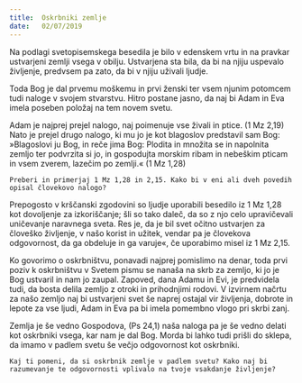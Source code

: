 ```yaml
---
title:  Oskrbniki zemlje
date:   02/07/2019
---
```


Na podlagi svetopisemskega besedila je bilo v edenskem vrtu in na pravkar ustvarjeni zemlji vsega v obilju. Ustvarjena sta bila, da bi na njiju uspevalo življenje, predvsem pa zato, da bi v njiju uživali ljudje.

Toda Bog je dal prvemu moškemu in prvi ženski ter vsem njunim potomcem tudi naloge v svojem stvarstvu. Hitro postane jasno, da naj bi Adam in Eva imela poseben položaj na tem novem svetu.

Adam je najprej prejel nalogo, naj poimenuje vse živali in ptice. (1 Mz 2,19) Nato je prejel drugo nalogo, ki mu jo je kot blagoslov predstavil sam Bog: »Blagoslovi ju Bog, in reče jima Bog: Plodita in množita se in napolnita zemljo ter podvrzita si jo, in gospodujta morskim ribam in nebeškim pticam in vsem zverem, lazečim po zemlji.« (1 Mz 1,28)

`Preberi in primerjaj 1 Mz 1,28 in 2,15. Kako bi v eni ali dveh povedih opisal človekovo nalogo?`

Prepogosto v krščanski zgodovini so ljudje uporabili besedilo iz 1 Mz 1,28 kot dovoljenje za izkoriščanje; šli so tako daleč, da so z njo celo upravičevali uničevanje naravnega sveta. Res je, da je bil svet očitno ustvarjen za človeško življenje, v našo korist in užitek, vendar pa je človekova odgovornost, da ga obdeluje in ga varuje«, če uporabimo misel iz 1 Mz 2,15.

Ko govorimo o oskrbništvu, ponavadi najprej pomislimo na denar, toda prvi poziv k oskrbništvu v Svetem pismu se nanaša na skrb za zemljo, ki jo je Bog ustvaril in nam jo zaupal. Zapoved, dana Adamu in Evi, je predvidela tudi, da bosta delila zemljo z otroki in prihodnjimi rodovi. V izvirnem načrtu za našo zemljo naj bi ustvarjeni svet še naprej ostajal vir življenja, dobrote in lepote za vse ljudi, Adam in Eva pa bi imela pomembno vlogo pri skrbi zanj.

Zemlja je še vedno Gospodova, (Ps 24,1) naša naloga pa je še vedno delati kot oskrbniki vsega, kar nam je dal Bog. Morda bi lahko tudi prišli do sklepa, da imamo v padlem svetu še večjo odgovornost kot oskrbniki.

`Kaj ti pomeni, da si oskrbnik zemlje v padlem svetu? Kako naj bi razumevanje te odgovornosti vplivalo na tvoje vsakdanje življenje?`
